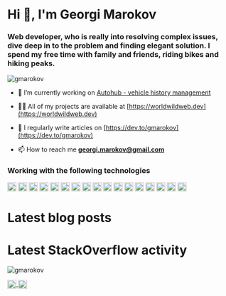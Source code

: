 <h1 align="left">
    Hi 👋, I'm Georgi Marokov
</h1>  
<h3 align="left">
    Web developer, who is really into resolving complex issues, dive deep in to the problem and finding elegant solution. I spend my free time with family and friends, riding bikes and hiking peaks.
</h3>  
<p align="left"> 
    <img src="https://komarev.com/ghpvc/?username=gmarokov" alt="gmarokov" /> 
</p>  
  
- 🔭 I’m currently working on [Autohub - vehicle history management](https://autohub.bg)  
  
- 👨‍💻 All of my projects are available at [https://worldwildweb.dev](https://worldwildweb.dev)  
  
- 📝 I regularly write articles on [https://dev.to/gmarokov](https://dev.to/gmarokov)  
  
- 📫 How to reach me **georgi.marokov@gmail.com** 


<h3 align="left">Working with the following technologies</h3>
<p align="left">
    <img src="https://devicons.github.io/devicon/devicon.git/icons/csharp/csharp-original.svg" alt="csharp" width="20" height="20"/> 
    <img src="https://devicons.github.io/devicon/devicon.git/icons/dot-net/dot-net-original-wordmark.svg" alt="dotnet" width="20" height="20"/> 
    <img src="https://devicons.github.io/devicon/devicon.git/icons/javascript/javascript-original.svg" alt="javascript" width="20" height="20"/>
    <img src="https://devicons.github.io/devicon/devicon.git/icons/typescript/typescript-original.svg" alt="typescript" width="20" height="20"/> 
    <img src="https://devicons.github.io/devicon/devicon.git/icons/nodejs/nodejs-original-wordmark.svg" alt="nodejs" width="20" height="20"/> 
    <img src="https://devicons.github.io/devicon/devicon.git/icons/react/react-original-wordmark.svg" alt="react" width="20" height="20"/> 
    <img src="https://devicons.github.io/devicon/devicon.git/icons/webpack/webpack-original.svg" alt="webpack" width="20" height="20"/>
    <img src="https://devicons.github.io/devicon/devicon.git/icons/git/git-original.svg" alt="git" width="20" height="20"/>
    <img src="https://devicons.github.io/devicon/devicon.git/icons/php/php-original.svg" alt="php" width="20" height="20"/> 
    <img src="https://devicons.github.io/devicon/devicon.git/icons/laravel/laravel-plain-wordmark.svg" alt="laravel" width="20" height="20"/> 
    <img src="https://devicons.github.io/devicon/devicon.git/icons/mongodb/mongodb-original-wordmark.svg" alt="mongodb" width="20" height="20"/> 
    <img src="https://devicons.github.io/devicon/devicon.git/icons/mysql/mysql-original-wordmark.svg" alt="mysql" width="20" height="20"/> 
    <img src="https://devicons.github.io/devicon/devicon.git/icons/postgresql/postgresql-original-wordmark.svg" alt="postgresql" width="20" height="20"/> 
    <img src="https://devicons.github.io/devicon/devicon.git/icons/linux/linux-original.svg" alt="linux" width="20" height="20"/> 
    <img src="https://devicons.github.io/devicon/devicon.git/icons/amazonwebservices/amazonwebservices-original-wordmark.svg" alt="aws" width="20" height="20"/> 
    <img src="https://devicons.github.io/devicon/devicon.git/icons/docker/docker-original-wordmark.svg" alt="docker" width="20" height="20"/> 
    <img src="https://devicons.github.io/devicon/devicon.git/icons/nginx/nginx-original.svg" alt="nginx" width="20" height="20"/>
</p>

# Latest blog posts
<!-- BLOG-POST-LIST:START -->
<!-- BLOG-POST-LIST:END -->

# Latest StackOverflow activity
<!-- STACKOVERFLOW:START -->
<!-- STACKOVERFLOW:END -->
  
<p align="left"> 
    <img src="https://github-readme-stats.vercel.app/api?username=gmarokov&show_icons=true" alt="gmarokov" /> 
</p>  
  
<p align="left">  
    <a href="https://dev.to/gmarokov" target="blank">
        <img align="center" src="https://cdn.jsdelivr.net/npm/simple-icons@3.0.1/icons/dev-dot-to.svg" alt="gmarokov" height="20" width="20" />
    </a>  
    <a href="https://linkedin.com/in/georgi-marokov" target="blank">
        <img align="center" src="https://cdn.jsdelivr.net/npm/simple-icons@3.0.1/icons/linkedin.svg" alt="georgi-marokov" height="20" width="20" />
    </a>  
</p>
